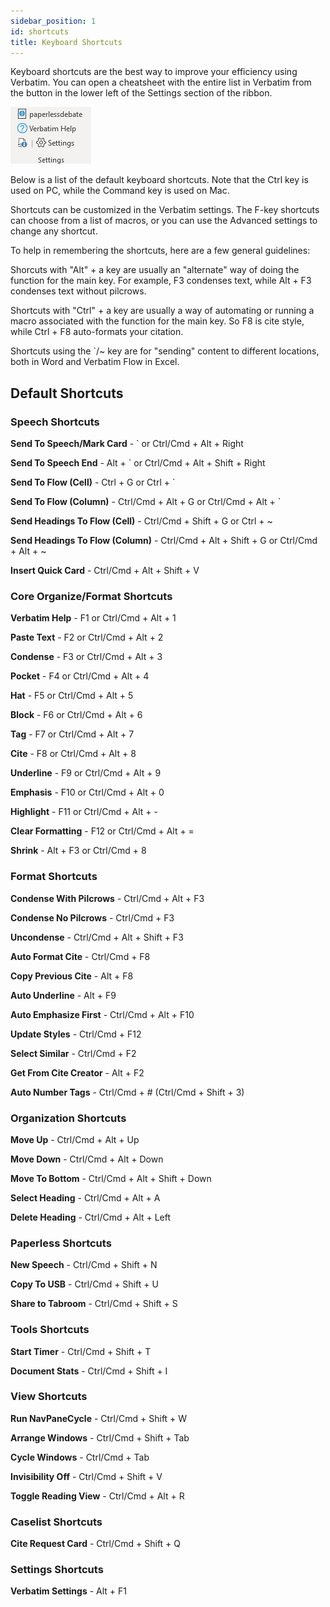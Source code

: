 ```yaml
---
sidebar_position: 1
id: shortcuts
title: Keyboard Shortcuts
---
```


Keyboard shortcuts are the best way to improve your efficiency using Verbatim. You can open a cheatsheet with the entire list in Verbatim from the button in the lower left of the Settings section of the ribbon.

![Settings](../assets/ribbon-settings.png)

Below is a list of the default keyboard shortcuts. Note that the Ctrl key is used on PC, while the Command key is used on Mac.

Shortcuts can be customized in the Verbatim settings. The F-key shortcuts can choose from a list of macros, or you can use the Advanced settings to change any shortcut.

To help in remembering the shortcuts, here are a few general guidelines:

Shorcuts with "Alt" + a key are usually an "alternate" way of doing the function for the main key. For example, F3 condenses text, while Alt + F3 condenses text without pilcrows.

Shortcuts with "Ctrl" + a key are usually a way of automating or running a macro associated with the function for the main key. So F8 is cite style, while Ctrl + F8 auto-formats your citation.

Shortcuts using the `/~ key are for "sending" content to different locations, both in Word and Verbatim Flow in Excel.

## Default Shortcuts

### Speech Shortcuts

**Send To Speech/Mark Card** - \` or Ctrl/Cmd + Alt + Right

**Send To Speech End** - Alt + \` or Ctrl/Cmd + Alt + Shift + Right

**Send To Flow (Cell)** - Ctrl + G or Ctrl + \`

**Send To Flow (Column)** - Ctrl/Cmd + Alt + G or Ctrl/Cmd + Alt + \`

**Send Headings To Flow (Cell)** - Ctrl/Cmd + Shift + G or Ctrl + ~

**Send Headings To Flow (Column)** - Ctrl/Cmd + Alt + Shift + G or Ctrl/Cmd + Alt + ~

**Insert Quick Card** - Ctrl/Cmd + Alt + Shift + V

### Core Organize/Format Shortcuts

**Verbatim Help** - F1 or Ctrl/Cmd + Alt + 1

**Paste Text** - F2 or Ctrl/Cmd + Alt + 2

**Condense** - F3 or Ctrl/Cmd + Alt + 3

**Pocket** - F4 or Ctrl/Cmd + Alt + 4

**Hat** - F5 or Ctrl/Cmd + Alt + 5

**Block** - F6 or Ctrl/Cmd + Alt + 6

**Tag** - F7 or Ctrl/Cmd + Alt + 7

**Cite** - F8 or Ctrl/Cmd + Alt + 8

**Underline** - F9 or Ctrl/Cmd + Alt + 9

**Emphasis** - F10 or Ctrl/Cmd + Alt + 0

**Highlight** - F11 or Ctrl/Cmd + Alt + -

**Clear Formatting** - F12 or Ctrl/Cmd + Alt + =

**Shrink** - Alt + F3 or Ctrl/Cmd + 8

### Format Shortcuts

**Condense With Pilcrows** - Ctrl/Cmd + Alt + F3

**Condense No Pilcrows** - Ctrl/Cmd + F3

**Uncondense** - Ctrl/Cmd + Alt + Shift + F3

**Auto Format Cite** - Ctrl/Cmd + F8

**Copy Previous Cite** - Alt + F8

**Auto Underline** - Alt + F9

**Auto Emphasize First** - Ctrl/Cmd + Alt + F10

**Update Styles** - Ctrl/Cmd + F12

**Select Similar** - Ctrl/Cmd + F2

**Get From Cite Creator** - Alt + F2

**Auto Number Tags** - Ctrl/Cmd + # (Ctrl/Cmd + Shift + 3)

### Organization Shortcuts

**Move Up** - Ctrl/Cmd + Alt + Up

**Move Down** - Ctrl/Cmd + Alt + Down

**Move To Bottom** - Ctrl/Cmd + Alt + Shift + Down

**Select Heading** - Ctrl/Cmd + Alt + A

**Delete Heading** - Ctrl/Cmd + Alt + Left

### Paperless Shortcuts

**New Speech** - Ctrl/Cmd + Shift + N

**Copy To USB** - Ctrl/Cmd + Shift + U

**Share to Tabroom** - Ctrl/Cmd + Shift + S


### Tools Shortcuts

**Start Timer** - Ctrl/Cmd + Shift + T

**Document Stats** - Ctrl/Cmd + Shift + I


### View Shortcuts

**Run NavPaneCycle** - Ctrl/Cmd + Shift + W

**Arrange Windows** - Ctrl/Cmd + Shift + Tab

**Cycle Windows** - Ctrl/Cmd + Tab

**Invisibility Off** - Ctrl/Cmd + Shift + V

**Toggle Reading View** - Ctrl/Cmd + Alt + R

### Caselist Shortcuts

**Cite Request Card** - Ctrl/Cmd + Shift + Q

### Settings Shortcuts

**Verbatim Settings** - Alt + F1
